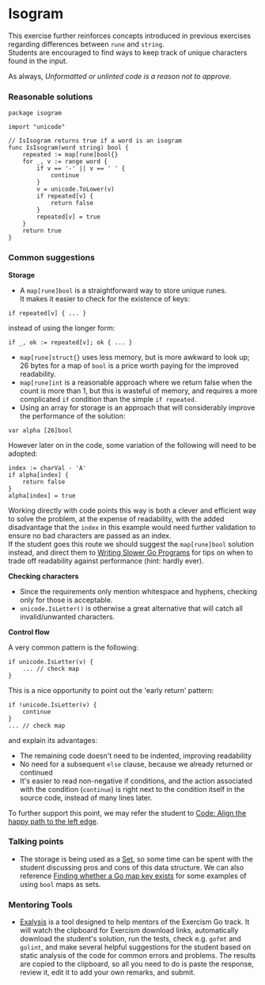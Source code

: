 # Isogram

This exercise further reinforces concepts introduced in previous exercises regarding differences between `rune` and `string`.  
Students are encouraged to find ways to keep track of unique characters found in the input.

As always, _Unformatted or unlinted code is a reason not to approve._

### Reasonable solutions

```
package isogram

import "unicode"

// IsIsogram returns true if a word is an isogram
func IsIsogram(word string) bool {
	repeated := map[rune]bool{}
	for _, v := range word {
		if v == '-' || v == ' ' {
			continue
		}
		v = unicode.ToLower(v)
		if repeated[v] {
			return false
		}
		repeated[v] = true
	}
	return true
}
```

### Common suggestions

**Storage**

- A `map[rune]bool` is a straightforward way to store unique runes.  
  It makes it easier to check for the existence of keys:

```
if repeated[v] { ... }
```

instead of using the longer form:

```
if _, ok := repeated[v]; ok { ... }
```

- `map[rune]struct{}` uses less memory, but is more awkward to look up; 26 bytes for a map of `bool` is a price worth paying for the improved readability.
- `map[rune]int` is a reasonable approach where we return false when the count is more than 1, but this is wasteful of memory, and requires a more complicated `if` condition than the simple `if repeated`.
- Using an array for storage is an approach that will considerably improve the performance of the solution:

```
var alpha [26]bool
```

However later on in the code, some variation of the following will need to be adopted:

```
index := charVal - 'A'
if alpha[index] {
	return false
}
alpha[index] = true
```

Working directly with code points this way is both a clever and efficient way to solve the problem, at the expense of readability, with the added disadvantage that the `index` in this example would need further validation to ensure no bad characters are passed as an index.  
If the student goes this route we should suggest the `map[rune]bool` solution instead, and direct them to [Writing Slower Go Programs](https://bitfieldconsulting.com/golang/slower) for tips on when to trade off readability against performance (hint: hardly ever).

**Checking characters**

- Since the requirements only mention whitespace and hyphens, checking only for those is acceptable.
- `unicode.IsLetter()` is otherwise a great alternative that will catch all invalid/unwanted characters.

**Control flow**

A very common pattern is the following:

```
if unicode.IsLetter(v) {
	... // check map
}
```

This is a nice opportunity to point out the 'early return' pattern:

```
if !unicode.IsLetter(v) {
	continue
}
... // check map
```

and explain its advantages:

- The remaining code doesn't need to be indented, improving readability
- No need for a subsequent `else` clause, because we already returned or continued
- It's easier to read non-negative if conditions, and the action associated with the condition (`continue`) is right next to the condition itself in the source code, instead of many lines later.

To further support this point, we may refer the student to [Code: Align the happy path to the left edge](https://medium.com/@matryer/line-of-sight-in-code-186dd7cdea88).

### Talking points

- The storage is being used as a [Set](<https://en.wikipedia.org/wiki/Set_(abstract_data_type)>), so some time can be spent with the student discussing pros and cons of this data structure.
  We can also reference [Finding whether a Go map key exists](https://bitfieldconsulting.com/golang/map-key-exists) for some examples of using `bool` maps as sets.

### Mentoring Tools

- [Exalysis](https://github.com/exercism/exalysis) is a tool designed to help mentors of the Exercism Go track. It will watch the clipboard for Exercism download links, automatically download the student's solution, run the tests, check e.g. `gofmt` and `golint`, and make several helpful suggestions for the student based on static analysis of the code for common errors and problems. The results are copied to the clipboard, so all you need to do is paste the response, review it, edit it to add your own remarks, and submit.
